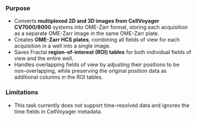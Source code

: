 ### Purpose
- Converts **multiplexed 2D and 3D images from CellVoyager CV7000/8000** systems into OME-Zarr format, storing each acquisition as a separate OME-Zarr image in the same OME-Zarr plate.
- Creates **OME-Zarr HCS plates**, combining all fields of view for each acquisition in a well into a single image.
- Saves Fractal **region-of-interest (ROI) tables** for both individual fields of view and the entire well.
- Handles overlapping fields of view by adjusting their positions to be non-overlapping, while preserving the original position data as additional columns in the ROI tables.

### Limitations
- This task currently does not support time-resolved data and ignores the time fields in CellVoyager metadata.
